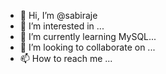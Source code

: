 - 👋 Hi, I’m @sabiraje
- 👀 I’m interested in ...
- 🌱 I’m currently learning MySQL...
- 💞️ I’m looking to collaborate on ...
- 📫 How to reach me ...

<!---
sabiraje/sabiraje is a ✨ special ✨ repository because its `README.md` (this file) appears on your GitHub profile.
You can click the Preview link to take a look at your changes.
--->
